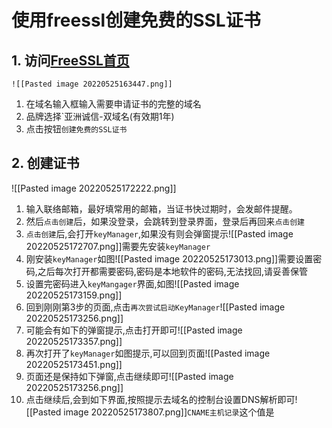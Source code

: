 # 使用freessl创建免费的SSL证书
## 1. 访问[FreeSSL首页](https://freessl.cn/)
	![[Pasted image 20220525163447.png]]
1. 在域名输入框输入需要申请证书的完整的域名
2. 品牌选择`亚洲诚信-双域名(有效期1年)
3. 点击按钮`创建免费的SSL证书`
## 2. 创建证书
![[Pasted image 20220525172222.png]]
1. 输入联络邮箱，最好填常用的邮箱，当证书快过期时，会发邮件提醒。
2. 然后`点击创建`后，如果没登录，会跳转到登录界面，登录后再回来`点击创建`
3. `点击创建`后,会打开`keyManager`,如果没有则会弹窗提示![[Pasted image 20220525172707.png]]需要先安装`keyManager`
4. 刚安装`keyManager`如图![[Pasted image 20220525173013.png]]需要设置密码,之后每次打开都需要密码,密码是本地软件的密码,无法找回,请妥善保管
5. 设置完密码进入`keyMangager`界面,如图![[Pasted image 20220525173159.png]]
6. 回到刚刚第3步的页面,点击`再次尝试启动KeyManager`![[Pasted image 20220525173256.png]]
7. 可能会有如下的弹窗提示,点击打开即可![[Pasted image 20220525173357.png]]
8. 再次打开了`keyManager`如图提示,可以回到页面![[Pasted image 20220525173451.png]]
9. 页面还是保持如下弹窗,点击继续即可![[Pasted image 20220525173256.png]]
10. 点击继续后,会到如下界面,按照提示去域名的控制台设置DNS解析即可![[Pasted image 20220525173807.png]]`CNAME主机记录`这个值是